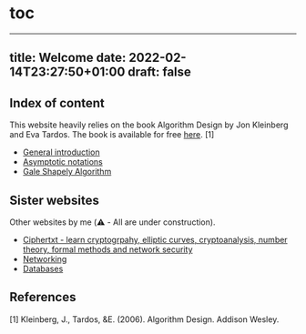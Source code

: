 # toc
---
title: Welcome
date: 2022-02-14T23:27:50+01:00
draft: false
---

## Index of content

This website heavily relies on the book Algorithm Design by Jon Kleinberg and Eva Tardos. The book is available for free [here](https://www.cs.princeton.edu/~wayne/kleinberg-tardos/). [1]

- [General introduction](/blog/general-introduction/)
- [Asymptotic notations](/blog/asymptotic-notations/)
- [Gale Shapely Algorithm](/blog/gale-shapely/)

## Sister websites

Other websites by me (⚠️ - All are under construction).
- [Ciphertxt - learn cryptogrpahy, elliptic curves, cryptoanalysis, number theory, formal methods and network security](https://ciphertxt.xyz/)
- [Networking](https://github.com/AbhinavMir/networking) 
- [Databases](https://github.com/AbhinavMir/databases) 

## References

[1] Kleinberg, J., Tardos, &E. (2006). Algorithm Design. Addison Wesley.